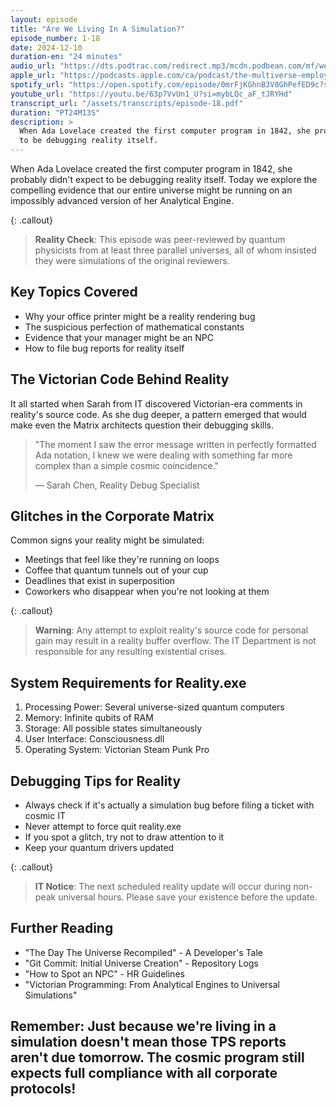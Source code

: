 ```yaml
---
layout: episode
title: "Are We Living In A Simulation?"
episode_number: 1-18
date: 2024-12-10
duration-en: "24 minutes"
audio_url: "https://dts.podtrac.com/redirect.mp3/mcdn.podbean.com/mf/web/z6wg6jbik5icknm8/Episode_18_-_Analytical_Engine_Error-_System_Reality_Not_Found_-_2024-12-06_844_PM9zuks.mp3"
apple_url: "https://podcasts.apple.com/ca/podcast/the-multiverse-employee-handbook/id1764134739?i=1000679859075"
spotify_url: "https://open.spotify.com/episode/0mrFjKGhnB3V8GhPefED9c?si=BhAc25j1SUW2IZfVTTQqGQ"
youtube_url: "https://youtu.be/63p7VvUn1_U?si=mybLQc_aF_tJRYHd"
transcript_url: "/assets/transcripts/episode-18.pdf"
duration: "PT24M13S"
description: >
  When Ada Lovelace created the first computer program in 1842, she probably didn't expect
  to be debugging reality itself.
---
```


When Ada Lovelace created the first computer program in 1842, she probably didn't expect
to be debugging reality itself. Today we explore the compelling evidence that our entire
universe might be running on an impossibly advanced version of her Analytical Engine.

{: .callout}
> **Reality Check**: This episode was peer-reviewed by quantum physicists from at least
> three parallel universes, all of whom insisted they were simulations of the original
> reviewers.

## Key Topics Covered
* Why your office printer might be a reality rendering bug
* The suspicious perfection of mathematical constants
* Evidence that your manager might be an NPC
* How to file bug reports for reality itself

## The Victorian Code Behind Reality
It all started when Sarah from IT discovered Victorian-era comments in reality's source code.
As she dug deeper, a pattern emerged that would make even the Matrix architects question
their debugging skills.

> "The moment I saw the error message written in perfectly formatted Ada notation,
> I knew we were dealing with something far more complex than a simple cosmic
> coincidence."
>
> — Sarah Chen, Reality Debug Specialist

## Glitches in the Corporate Matrix
Common signs your reality might be simulated:
* Meetings that feel like they're running on loops
* Coffee that quantum tunnels out of your cup
* Deadlines that exist in superposition
* Coworkers who disappear when you're not looking at them

{: .callout}
> **Warning**: Any attempt to exploit reality's source code for personal gain may
> result in a reality buffer overflow. The IT Department is not responsible for any
> resulting existential crises.

## System Requirements for Reality.exe
1. Processing Power: Several universe-sized quantum computers
2. Memory: Infinite qubits of RAM
3. Storage: All possible states simultaneously
4. User Interface: Consciousness.dll
5. Operating System: Victorian Steam Punk Pro

## Debugging Tips for Reality
* Always check if it's actually a simulation bug before filing a ticket with cosmic IT
* Never attempt to force quit reality.exe
* If you spot a glitch, try not to draw attention to it
* Keep your quantum drivers updated

{: .callout}
> **IT Notice**: The next scheduled reality update will occur during non-peak
> universal hours. Please save your existence before the update.

## Further Reading
* "The Day The Universe Recompiled" - A Developer's Tale
* "Git Commit: Initial Universe Creation" - Repository Logs
* "How to Spot an NPC" - HR Guidelines
* "Victorian Programming: From Analytical Engines to Universal Simulations"

Remember: Just because we're living in a simulation doesn't mean those TPS reports
aren't due tomorrow. The cosmic program still expects full compliance with all
corporate protocols!
---
